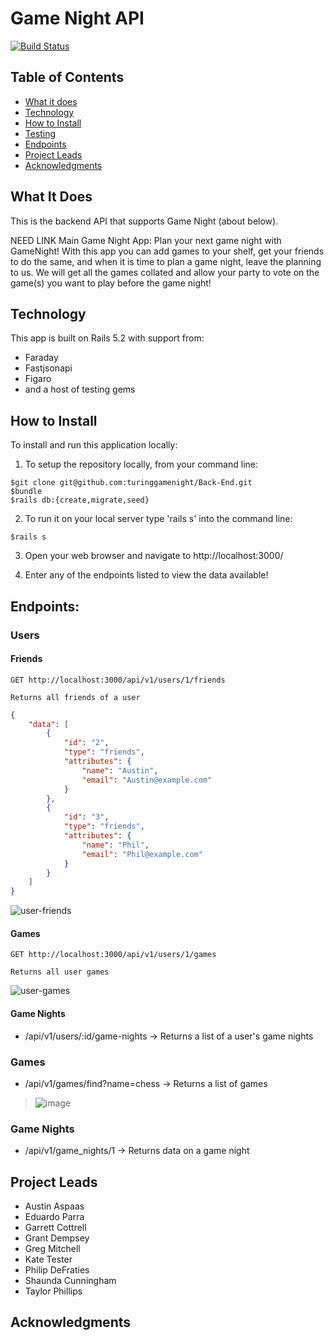 # Game Night API

[![Build Status](https://travis-ci.com/TuringGameNight/Back-End.svg?branch=main)](https://travis-ci.com/TuringGameNight/Back-End)

## Table of Contents

  - [What it does](#what-it-does)
  - [Technology](#technology)
  - [How to Install](#how-to-install)
  - [Testing](#testing)
  - [Endpoints](#endpoints)
  - [Project Leads](#project-leads)
  - [Acknowledgments](#acknowledgments)
  
## What It Does

This is the backend API that supports Game Night (about below).

NEED LINK
Main Game Night App: Plan your next game night with GameNight! With this app you can add games to your shelf, get your friends to do the same, and when it is time to plan a game night, leave the planning to us. We will get all the games collated and allow your party to vote on the game(s) you want to play before the game night!

## Technology

This app is built on Rails 5.2 with support from:
- Faraday
- Fastjsonapi
- Figaro
- and a host of testing gems

## How to Install 

To install and run this application locally:

1. To setup the repository locally, from your command line:
```
$git clone git@github.com:turinggamenight/Back-End.git
$bundle
$rails db:{create,migrate,seed}
```
2. To run it on your local server type 'rails s' into the command line:
```
$rails s
```
3. Open your web browser and navigate to http://localhost:3000/

4. Enter any of the endpoints listed to view the data available!

## Endpoints:

### Users

#### Friends
```
GET http://localhost:3000/api/v1/users/1/friends

Returns all friends of a user
```
```json
{
    "data": [
        {
            "id": "2",
            "type": "friends",
            "attributes": {
                "name": "Austin",
                "email": "Austin@example.com"
            }
        },
        {
            "id": "3",
            "type": "friends",
            "attributes": {
                "name": "Phil",
                "email": "Phil@example.com"
            }
        }
    ]
}
```
<img src="https://i.ibb.co/4ZWHhBS/game-night-user-friends.png" alt="user-friends">

#### Games
```
GET http://localhost:3000/api/v1/users/1/games

Returns all user games
```
<img src="https://i.ibb.co/T2btZzc/game-night-user-games.png" alt="user-games">

#### Game Nights
- /api/v1/users/:id/game-nights -> Returns a list of a user's game nights

### Games
- /api/v1/games/find?name=chess -> Returns a list of games
> ![image](https://user-images.githubusercontent.com/58994078/104083285-9a758900-51fa-11eb-820c-035d2a4ce459.png)

### Game Nights
- /api/v1/game_nights/1 -> Returns data on a game night

## Project Leads

- Austin Aspaas
- Eduardo Parra
- Garrett Cottrell
- Grant Dempsey
- Greg Mitchell
- Kate Tester
- Philip DeFraties
- Shaunda Cunningham
- Taylor Phillips

## Acknowledgments
